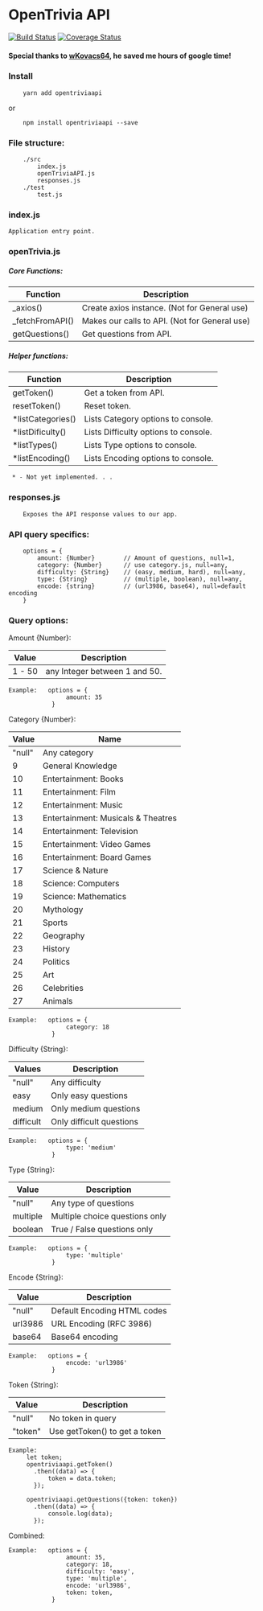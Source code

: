 # OpenTrivia API

[![Build Status](https://travis-ci.org/sbardian/openTriviaAPI.svg?branch=dev)](https://travis-ci.org/sbardian/openTriviaAPI)
[![Coverage Status](https://coveralls.io/repos/github/sbardian/openTriviaAPI/badge.svg?branch=dev)](https://coveralls.io/github/sbardian/openTriviaAPI?branch=dev)

#### Special thanks to [wKovacs64](https://github.com/wKovacs64 'wKovacs64'), he saved me hours of google time!

### Install

```
    yarn add opentriviaapi
```

or

```
    npm install opentriviaapi --save
```

### File structure:

```
    ./src
        index.js
        openTriviaAPI.js
        responses.js
    ./test
        test.js
```

### index.js

    Application entry point.

### openTrivia.js

##### Core Functions:

| Function         | Description                                   |
| ---------------- | --------------------------------------------- |
| \_axios()        | Create axios instance. (Not for General use)  |
| \_fetchFromAPI() | Makes our calls to API. (Not for General use) |
| getQuestions()   | Get questions from API.                       |

##### Helper functions:

| Function           | Description                          |
| ------------------ | ------------------------------------ |
| getToken()         | Get a token from API.                |
| resetToken()       | Reset token.                         |
| \*listCategories() | Lists Category options to console.   |
| \*listDificulty()  | Lists Difficulty options to console. |
| \*listTypes()      | Lists Type options to console.       |
| \*listEncoding()   | Lists Encoding options to console.   |

     * - Not yet implemented. . .

### responses.js

```
    Exposes the API response values to our app.
```

### API query specifics:

```
    options = {
        amount: {Number}        // Amount of questions, null=1,
        category: {Number}      // use category.js, null=any,
        difficulty: {String}    // (easy, medium, hard), null=any,
        type: {String}          // (multiple, boolean), null=any,
        encode: {string}        // (url3986, base64), null=default encoding
    }
```

### Query options:

Amount {Number}:

| Value  | Description                   |
| ------ | ----------------------------- |
| 1 - 50 | any Integer between 1 and 50. |

```
Example:   options = {
                amount: 35
            }
```

Category {Number}:

| Value  | Name                               |
| ------ | ---------------------------------- |
| "null" | Any category                       |
| 9      | General Knowledge                  |
| 10     | Entertainment: Books               |
| 11     | Entertainment: Film                |
| 12     | Entertainment: Music               |
| 13     | Entertainment: Musicals & Theatres |
| 14     | Entertainment: Television          |
| 15     | Entertainment: Video Games         |
| 16     | Entertainment: Board Games         |
| 17     | Science & Nature                   |
| 18     | Science: Computers                 |
| 19     | Science: Mathematics               |
| 20     | Mythology                          |
| 21     | Sports                             |
| 22     | Geography                          |
| 23     | History                            |
| 24     | Politics                           |
| 25     | Art                                |
| 26     | Celebrities                        |
| 27     | Animals                            |

```
Example:   options = {
                category: 18
            }
```

Difficulty {String}:

| Values    | Description              |
| --------- | ------------------------ |
| "null"    | Any difficulty           |
| easy      | Only easy questions      |
| medium    | Only medium questions    |
| difficult | Only difficult questions |

```
Example:   options = {
                type: 'medium'
            }
```

Type {String}:

| Value    | Description                    |
| -------- | ------------------------------ |
| "null"   | Any type of questions          |
| multiple | Multiple choice questions only |
| boolean  | True / False questions only    |

```
Example:   options = {
                type: 'multiple'
            }
```

Encode {String}:

| Value   | Description                 |
| ------- | --------------------------- |
| "null"  | Default Encoding HTML codes |
| url3986 | URL Encoding (RFC 3986)     |
| base64  | Base64 encoding             |

```
Example:   options = {
                encode: 'url3986'
            }
```

Token {String}:

| Value   | Description                   |
| ------- | ----------------------------- |
| "null"  | No token in query             |
| "token" | Use getToken() to get a token |

```
Example:
     let token;
     opentriviaapi.getToken()
       .then((data) => {
           token = data.token;
       });

     opentriviaapi.getQuestions({token: token})
       .then((data) => {
           console.log(data);
       });
```

Combined:

```
Example:   options = {
                amount: 35,
                category: 18,
                difficulty: 'easy',
                type: 'multiple',
                encode: 'url3986',
                token: token,
            }
```
